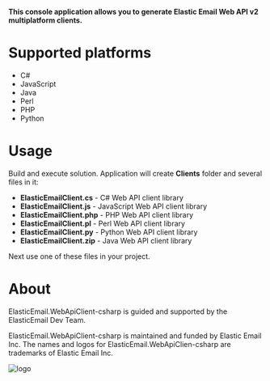 **This console application allows you to generate Elastic Email Web API v2 multiplatform clients.**

# Supported platforms #
* C#
* JavaScript
* Java
* Perl
* PHP
* Python

# Usage #
Build and execute solution. Application will create **Clients** folder and several files in it:
* **ElasticEmailClient.cs** - C# Web API client library
* **ElasticEmailClient.js** - JavaScript Web API client library
* **ElasticEmailClient.php** - PHP Web API client library
* **ElasticEmailClient.pl** - Perl Web API client library
* **ElasticEmailClient.py** - Python Web API client library
* **ElasticEmailClient.zip** - Java Web API client library

Next use one of these files in your project.

# About #
ElasticEmail.WebApiClient-csharp is guided and supported by the ElasticEmail Dev Team.

ElasticEmail.WebApiClient-csharp is maintained and funded by Elastic Email Inc. The names and logos for ElasticEmail.WebApiClien-csharp are trademarks of Elastic Email Inc.

![logo](https://elasticemail.com/files/ee_200x200.png )



